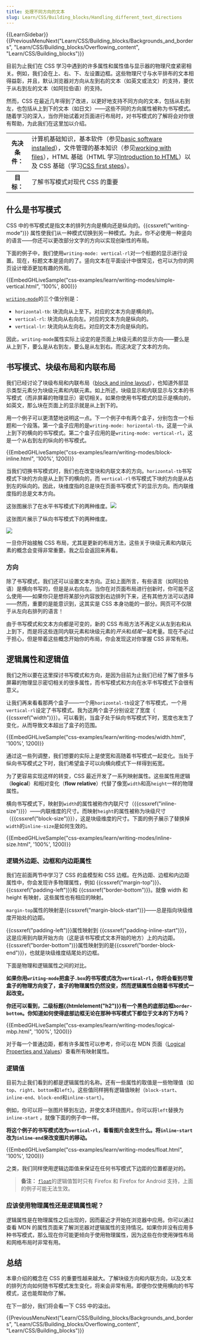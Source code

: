 ```yaml
---
title: 处理不同方向的文本
slug: Learn/CSS/Building_blocks/Handling_different_text_directions
---
```


{{LearnSidebar}}{{PreviousMenuNext("Learn/CSS/Building_blocks/Backgrounds_and_borders", "Learn/CSS/Building_blocks/Overflowing_content", "Learn/CSS/Building_blocks")}}

目前为止我们在 CSS 学习中遇到的许多属性和属性值与显示器的物理尺度紧密相关。例如，我们会在上、右、下、左设置边框。这些物理尺寸与水平排布的文本相得益彰，并且，默认浏览器对方向从左到右的文本（如英文或法文）的支持，要优于从右到左的文本（如阿拉伯语）的支持。

然而，CSS 在最近几年得到了改进，以更好地支持不同方向的文本，包括从右到左，也包括从上到下的文本（如日文）——这些不同的方向属性被称为书写模式。随着学习的深入，当你开始试着对页面进行布局时，对书写模式的了解将会对你很有帮助，为此我们在这里加以介绍。

<table class="learn-box standard-table">
  <tbody>
    <tr>
      <th scope="row">先决条件：</th>
      <td>
        计算机基础知识，基本软件（参见<a
          href="/zh-CN/Learn/Getting_started_with_the_web/Installing_basic_software"
          >basic software installed</a
        >），文件管理的基本知识（参见<a
          href="/zh-CN/Learn/Getting_started_with_the_web/Dealing_with_files"
          >working with files</a
        >），HTML 基础（HTML 学习<a
          href="/zh-CN/docs/Learn/HTML/Introduction_to_HTML"
          >Introduction to HTML</a
        >）以及 CSS 基础（学习<a href="/zh-CN/docs/Learn/CSS/First_steps"
          >CSS first steps</a
        >）。
      </td>
    </tr>
    <tr>
      <th scope="row">目标：</th>
      <td>了解书写模式对现代 CSS 的重要</td>
    </tr>
  </tbody>
</table>

## 什么是书写模式

CSS 中的书写模式是指文本的排列方向是横向还是纵向的。{{cssxref("writing-mode")}} 属性使我们从一种模式切换到另一种模式。为此，你不必使用一种竖向的语言——你还可以更改部分文字的方向以实现创新性的布局。

下面的例子中，我们使用`writing-mode: vertical-rl`对一个标题的显示进行设置。现在，标题文本是竖向的了。竖向文本在平面设计中很常见，也可以为你的网页设计增添更加有趣的外观。

{{EmbedGHLiveSample("css-examples/learn/writing-modes/simple-vertical.html", '100%', 800)}}

[`writing-mode`](/zh-CN/docs/Web/CSS/writing-mode)的三个值分别是：

- `horizontal-tb`: 块流向从上至下。对应的文本方向是横向的。
- `vertical-rl`: 块流向从右向左。对应的文本方向是纵向的。
- `vertical-lr`: 块流向从左向右。对应的文本方向是纵向的。

因此，`writing-mode`属性实际上设定的是页面上块级元素的显示方向——要么是从上到下，要么是从右到左，要么是从左到右。而这决定了文本的方向。

## 书写模式、块级布局和内联布局

我们已经讨论了块级布局和内联布局（[block and inline layout](/zh-CN/docs/Learn/CSS/Building_blocks/The_box_model#Block_and_inline_boxes)），也知道外部显示类型元素分为块级元素和内联元素。如上所述，块级显示和内联显示与文本的书写模式（而非屏幕的物理显示）密切相关。如果你使用书写模式的显示是横向的，如英文，那么块在页面上的显示就是从上到下的。

用一个例子可以更清楚地说明这一点。下一个例子中有两个盒子，分别包含一个标题和一个段落。第一个盒子应用的是`writing-mode: horizontal-tb`，这是一个从上到下的横向的书写模式。第二个盒子应用的是`writing-mode: vertical-rl`，这是一个从右到左的纵向的书写模式。

{{EmbedGHLiveSample("css-examples/learn/writing-modes/block-inline.html", '100%', 1200)}}

当我们切换书写模式时，我们也在改变块和内联文本的方向。`horizontal-tb`书写模式下块的方向是从上到下的横向的，而 `vertical-rl`书写模式下块的方向是从右到左的纵向的。因此，块维度指的总是块在页面书写模式下的显示方向。而内联维度指的总是文本方向。

这张图展示了在水平书写模式下的两种维度。![](horizontal-tb.png)

这张图片展示了纵向书写模式下的两种维度。

![](vertical.png)

一旦你开始接触 CSS 布局，尤其是更新的布局方法，这些关于块级元素和内联元素的概念会变得非常重要。我之后会返回来再看。

### 方向

除了书写模式，我们还可以设置文本方向。正如上面所言，有些语言（如阿拉伯语）是横向书写的，但是是从右向左。当你在对页面布局进行创新时，你可能不这么使用——如果你只是想将某部分内容放到右边排列下来，还有其他方法可以选择——然而，重要的是能意识到，这其实是 CSS 本身功能的一部分。网页可不仅限于从左向右排列的语言！

由于书写模式和文本方向都是可变的，新的 CSS 布局方法不再定义从左到右和从上到下，而是将这些连同内联元素和块级元素的*开头*和*结尾*一起考量。现在不必过于担心，但是带着这些概念开始你的布局，你会发现这对你掌握 CSS 非常有用。

## 逻辑属性和逻辑值

我们之所以要在这里探讨书写模式和方向，是因为目前为止我们已经了解了很多与屏幕的物理显示密切相关的很多属性，而书写模式和方向在水平书写模式下会很有意义。

让我们再来看看那两个盒子——一个用`horizontal-tb`设定了书写模式，一个用`vertical-rl`设定了书写模式。我为这两个盒子分别设定了宽度（ {{cssxref("width")}}）。可以看到，当盒子处于纵向书写模式下时，宽度也发生了变化，从而导致文本超出了盒子的范围。

{{EmbedGHLiveSample("css-examples/learn/writing-modes/width.html", '100%', 1200)}}

通过这一些列调整，我们想要的实际上是使宽和高随着书写模式一起变化。当处于纵向书写模式之下时，我们希望盒子可以向横向模式下一样得到拓宽。

为了更容易实现这样的转变，CSS 最近开发了一系列映射属性。这些属性用逻辑（**logical**）和相对变化（**flow relative**）代替了像宽`width`和高`height`一样的物理属性。

横向书写模式下，映射到`width`的属性被称作内联尺寸（{{cssxref("inline-size")}}）——内联维度的尺寸。而映射`height`的属性被称为块级尺寸（{{cssxref("block-size")}}），这是块级维度的尺寸。下面的例子展示了替换掉`width`的`inline-size`是如何生效的。

{{EmbedGHLiveSample("css-examples/learn/writing-modes/inline-size.html", '100%', 1200)}}

### 逻辑外边距、边框和内边距属性

我们在前面两节中学习了 CSS 的盒模型和 CSS 边框。在外边距、边框和内边距属性中，你会发现许多物理属性，例如 {{cssxref("margin-top")}}、 {{cssxref("padding-left")}}和 {{cssxref("border-bottom")}}。就像 width 和 height 有映射，这些属性也有相应的映射。

`margin-top`属性的映射是{{cssxref("margin-block-start")}}——总是指向块级维度开始处的边距。

{{cssxref("padding-left")}}属性映射到 {{cssxref("padding-inline-start")}}，这是应用到内联开始方向（这是该书写模式文本开始的地方）上的内边距。{{cssxref("border-bottom")}}属性映射到的是{{cssxref("border-block-end")}}，也就是块级维度结尾处的边框。

下面是物理和逻辑属性之间的对比。

**如果你用`writing-mode`把盒子`.box`的书写模式改为`vertical-rl`，你将会看到尽管盒子的物理方向变了，盒子的物理属性仍然没变，然而逻辑属性会随着书写模式一起改变。**

**你还可以看到，二级标题{{htmlelement("h2")}}有一个黑色的底部边框`border-bottom`。你知道如何使得底部边框无论在那种书写模式下都位于文本的下方吗？**

{{EmbedGHLiveSample("css-examples/learn/writing-modes/logical-mbp.html", '100%', 1200)}}

对于每一个普通边距，都有许多属性可以参考，你可以在 MDN 页面（[Logical Properties and Values](/zh-CN/docs/Web/CSS/CSS_logical_properties_and_values)）查看所有映射属性。

### 逻辑值

目前为止我们看到的都是逻辑属性的名称。还有一些属性的取值是一些物理值（如`top`、`right`、`bottom`和`left`）。这些值同样拥有逻辑值映射（`block-start`、`inline-end`、`block-end`和`inline-start`）。

例如，你可以将一张图片移到左边，并使文本环绕图片。你可以将`left`替换为`inline-start` ，就像下面的例子中一样。

**将这个例子的书写模式改为`vertical-rl`，看看图片会发生什么。将`inline-start`改为`inline-end`来改变图片的移动。**

{{EmbedGHLiveSample("css-examples/learn/writing-modes/float.html", '100%', 1200)}}

之类，我们同样使用逻辑边距值来保证在任何书写模式下边距的位置都是对的。

> **备注：** [`float`](/zh-CN/docs/CSS/float)的逻辑值暂时只有 Firefox 和 Firefox for Android 支持，上面的例子可能无法生效。

### 应该使用物理属性还是逻辑属性呢？

逻辑属性是在物理属性之后出现的，因而最近才开始在浏览器中应用。你可以通过查看 MDN 的属性页面来了解浏览器对逻辑属性的支持情况。如果你并没有应用多种书写模式，那么现在你可能更倾向于使用物理属性，因为这些在你使用弹性布局和网格布局时非常有用。

## 总结

本章介绍的概念在 CSS 的重要性越来越大。了解块级方向和内联方向，以及文本的排列方向如何随书写模式发生变化，将来会非常有用。即便你仅使用横向的书写模式，这也能帮助你了解。

在下一部分，我们将会看一下 CSS 中的溢出。

{{PreviousMenuNext("Learn/CSS/Building_blocks/Backgrounds_and_borders", "Learn/CSS/Building_blocks/Overflowing_content", "Learn/CSS/Building_blocks")}}
